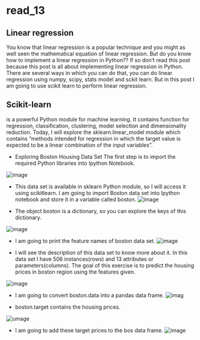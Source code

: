 # read_13
## Linear regression
You know that linear regression is a popular technique and you might as well seen the mathematical equation of linear regression. But do you know how to implement a linear regression in Python?? If so don’t read this post because this post is all about implementing linear regression in Python. There are several ways in which you can do that, you can do linear regression using numpy, scipy, stats model and sckit learn. But in this post I am going to use scikit learn to perform linear regression.

## Scikit-learn
 is a powerful Python module for machine learning. It contains function for regression, classification, clustering, model selection and dimensionality reduction. Today, I will explore the sklearn.linear_model module which contains “methods intended for regression in which the target value is expected to be a linear combination of the input variables”.

* Exploring Boston Housing Data Set
The first step is to import the required Python libraries into Ipython Notebook.

![image](https://bigdata-madesimple.com/wp-content/uploads/2016/04/Explore-1.png)

* This data set is available in sklearn Python module, so I will access it using scikitlearn. I am going to import Boston data set into Ipython notebook and store it in a variable called boston.
![image](https://bigdata-madesimple.com/wp-content/uploads/2016/04/sklearn.png)

* The object boston is a dictionary, so you can explore the keys of this dictionary.

![image](https://bigdata-madesimple.com/wp-content/uploads/2016/04/boston-keys.png)

* I am going to print the feature names of boston data set.
![image](https://bigdata-madesimple.com/wp-content/uploads/2016/04/boston-features.png)

* I will see the description of this data set to know more about it. In this data set I have 506 instances(rows) and 13 attributes or parameters(columns). The goal of this exercise is to predict the housing prices in boston region using the features given.

![image](https://bigdata-madesimple.com/wp-content/uploads/2016/04/boston-description.png)

* I am going to convert boston.data into a pandas data frame.
![imag](https://bigdata-madesimple.com/wp-content/uploads/2016/04/Pandas-DataFrame.png)

* boston.target contains the housing prices.

![umage](https://bigdata-madesimple.com/wp-content/uploads/2016/04/Boston-target.png)

* I am going to add these target prices to the bos data frame.
![image](https://bigdata-madesimple.com/wp-content/uploads/2016/04/RAD.png)


